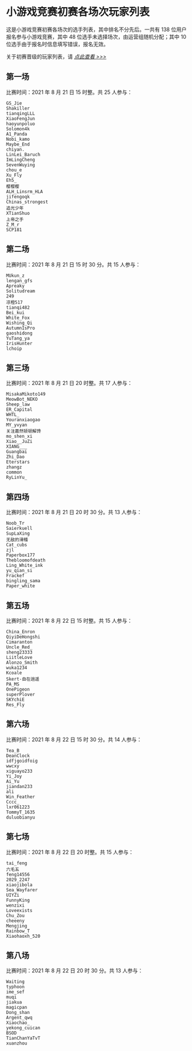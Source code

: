 # 小游戏竞赛初赛各场次玩家列表

这是小游戏竞赛初赛各场次的选手列表，其中排名不分先后。一共有 138 位用户报名参与小游戏竞赛，其中 48 位选手未选择场次，由运营组随机分配；其中 10 位选手由于报名时信息填写错误，报名无效。

关于初赛晋级的玩家列表，请 [_点此查看 >>>_](./promoted/preliminary.html)

## 第一场

比赛时间：2021 年 8 月 21 日 15 时整。共 25 人参与：

```
GS_Jie
Shakiller
tianqingLLL
XiaoFengJun
haoyunpoluo
Solomon4k
A1_Panda
Nobi_kamo
Maybe_End
chiyan.
LinLei_Baruch
ImLingCheng
SevenWuying
chou_e
Xu_Fly
Eh5_
樱樱樱
ALH_Linsrm_HLA
jifengoqk
Chinas_strongest
追光少年
XTianShuo
上帝之手
Z_M_r
SCP181
```

## 第二场

比赛时间：2021 年 8 月 21 日 15 时 30 分。共 15 人参与：

```
MUkun_z
lengan_gfs
Apreaky
Solitudream
249
凉橙517
tianqi482
Bei_kui
White_Fox
Wishing_Qi
AutumnIsPro
gaoshidong
YuTang_ya
IrisHunter
lchoip
```

## 第三场

比赛时间：2021 年 8 月 21 日 20 时整。共 17 人参与：

```
MisakaMikoto149
MeowBot_NEKO
Sheep_law
ER_Capital
WHTL_
Youranxiaogao
MY_yvyan
关注嘉然顿顿解馋
mo_shen_xi
Xiao__JuZi
XIANG___
Guangbai
Zhi_Dao
Eterstars
zhangz
common
RyLinYu_
```

## 第四场

比赛时间：2021 年 8 月 21 日 20 时 30 分。共 13 人参与：

```
Noob_Tr
Saierkuell
SupLaXing
无敌的滑稽
Cat_cubs
zjl
Paperbox177
Thebloomofdeath
Ling_White_ink
yu_qian_si
Frackef
bingling_sama
Paper_white
```

## 第五场

比赛时间：2021 年 8 月 22 日 15 时整。共 15 人参与：

```
China_Enron
QiyiDeHongshi
Cimaranton
Uncle_Red_
sheng23333
LiitleLove
Alonzo_Smith
wuka1234
Kcoale
Skert-自在逍遥
PA_MS
OnePigeon
superPlover
SKYchiE
Res_Fly
```

## 第六场

比赛时间：2021 年 8 月 22 日 15 时 30 分。共 14 人参与：

```
Tea_B
DeanClock
idfjgoidfoig
wwcxy
xiguayo233
Yi_Joy
Ai_Yu
jiandan233
ali
Win_Feather
Cccc_
lxr061223
TommyT_1635
duluobianyu
```

## 第七场

比赛时间：2021 年 8 月 22 日 20 时整。共 15 人参与：

```
tai_feng
六毛五
feng14556
2029_2247
xiaojibola
Sea_Wayfarer
UIYZi
FunnyKing
wenzixi
Loveexists
Chu_Zou
cheeeny
Mengjing
Rainbow_T
Xiaohaoxh_520
```

## 第八场

比赛时间：2021 年 8 月 22 日 20 时 30 分。共 13 人参与：

```
Waiting
typhoon
ime_sef
muqi
jiakua
magicpan
Dong_shan
Argent_qwq
Xiaochao_
yekong_cuican
BSOD
TianChanYaTvT
xuanzhou
```
